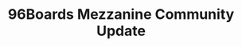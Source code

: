 ---
categories:
- bkk19
description: 'The 96Boards team hosts a community-driven Open-Source mezzanine initiative
  to promote the 96Boards Mezzanine standard adoption and to have free and open-source
  hardware design available to the public.<br>This session would be a status update
  about the community, including but not limited to:<br>1: Our partnership with GroupGets
  as a crowdfunding platform.<br>2: New boards released and/or published.<br>3: Future
  plans and goals.'
future_image:
  featured: 'true'
  path: /assets/images/featured-images/bkk19/BKK19-317.png
session_attendee_num: '1'
session_id: BKK19-317
session_room: 'Keynote Room (World Ballroom BC) '
session_slot:
  end_time: '2019-04-03 11:25:00'
  start_time: '2019-04-03 11:00:00'
session_speakers:
- speaker_bio: Open source software and hardware enthusiast. Currently working at
    96Boards, Linaro as a full-time Maker.
  speaker_company: Linaro
  speaker_image: /assets/images/speakers/bkk19/sahaj-sarup.jpg
  speaker_location: India
  speaker_name: Sahaj Sarup
  speaker_position: Applications Engineer, 96Boards
  speaker_username: sahaj.sarup
session_track: 96Boards
tag: session
tags:
- IoT and Embedded
title: 96Boards Mezzanine Community Update
---